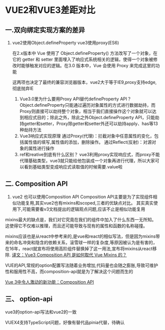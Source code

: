 # VUE2和VUE3差距对比

## 一.双向绑定实现方案的差异

1.  vue2使用Object.defineProperty
    vue3使用proxy(ES6) 

    在2.x版本中 Vue 使用了 Object.defineProperty() 方法改写了一个对象，在它的 getter 和 setter 里面埋入了响应式系统相关的逻辑，使得一个对象被修改时能够触发对应的逻辑。在3.0 版本中，Vue 会使用 Proxy 来完成这里的功能



    这两项也决定了最终的兼容浏览器版本，vue2大于等于IE9,proxy支持edge,彻底抛弃IE

    1. Vue3.0里为什么要用Proxy API替代defineProperty API？
    Object.defineProperty只能通过遍历对象属性的方式进行数据劫持，而Proxy则直接可以劫持整个对象，相当于我们直接操作这个对象就可以达到相应式目的；除此之外，除此之外Object.defineProperty API，只能劫持getter和setter，Proxy除getter和setter外还可以劫持apply、has等13种劫持方法
    2. Vue3响应式实现原理
    通过Proxy(代理)：拦截对象中任意属性的变化，包括属性值的填写,属性值的添加，删除操作。
    通过Reflect(反射)：对源对象的属性进行操作
    3. ref和reative到底有什么区别？
    vue3利用proxy实现响应式，而proxy不能代理基础类型，vue3就只能给他包装成一个对象再进行代理，所以大家可以看到基础类型变成响应式读取值的时候需要.value啦

 

## 二. Composition API
1. vue2 也可以使用Composition API
Composition API主要是为了实现组件相似功能复用,其实vue2也有mixins和scoped,三者的优缺点对比。
其实真实使用下,可能需要看v3文档提出的逻辑观点问题,应该不止是相似功能复用

mixins最大的缺点是，我们对它究竟在我们的组件中加入了什么东西一无所知。这使得它不仅难以推理，而且还可能导致与现有的属性和函数的名称碰撞。


mixins应该也是从react中参考来的,是vue和react的相似写法，但是因为mixins带来的命名冲突和隐含的依赖关系，滚雪球一样的复杂度,等原因被认为是有害的，在16年，react就宣布将使用高阶组件替换掉了这一用法,宣布将mixins从react移除.
[译文：Vue3 Composition API 是如何取代 Vue Mixins 的？](http://caibaojian.com/vue3-composition-api.html)

VUE的API,常规的option配置写法随着业务增加,代码量也会随之膨胀,导致可维护性和服用性不高，而composition-api就是为了解决这个问题而生的



[Vue 3中令人激动的新功能：Composition API](https://mp.weixin.qq.com/s?__biz=MzAxODE4MTEzMA%3D%3D&chksm=83da6056b4ade940c29c5375cd8cefec948f98a99ddba09d04032b40d3cb06464da7b6b51d16&idx=1&mid=2650078515&scene=21&sn=1f58a9a55e3118209da838d94c67aa89#wechat_redirect)


## 三、 option-api
vue3的option-api写法和vue2的一致




VUEX4支持TypeScript问题，好像有替代品pinia代替，待确认
